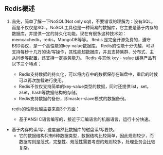 ## Redis概述

1. 首先，简单了解一下NoSQL(Not only sql)，不要错误的理解为：没有SQL，而是不仅仅是SQL。NoSQL工具也是一种简易的数据库，它主要是基于内存的数据库，并提供一定的持久化功能。现在有很多这种技术如：memcachedb，redis，MongoDB等等。
    Redis 是完全开源免费的，遵守BSD协议，是一个高性能的key-value数据库。
    Redis的性能十分优越，可以支持每秒十几万的读/写操作，其性能超数据库，并且支持集群、分布式、主从同步等配置，还支持一定事务能力。
    Redis 与其他 key - value 缓存产品有以下三个特点：

    

   - Redis支持数据的持久化，可以将内存中的数据保存在磁盘中，重启的时候可以再次加载进行使用。
   - Redis不仅仅支持简单的key-value类型的数据，同时还提供list，set，zset，hash等数据结构的存储。
   - Redis支持数据的备份，即master-slave模式的数据备份。

    

   redis的性能优越主要来自3个方面：

   - 基于ANSI C语言编写的，接近于汇编语言的机器语言，运行十分快速。
- 基于内存的读/写，速度自然比数据库的磁盘读/写要快。
   - 它的数据结构只有6种数据类型，数据结构比较简单，因此规则较少，而数据库则是范式，完整性、规范性需要考虑的规则较多，处理业务会比较复杂。